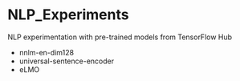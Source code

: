 # NLP_Experiments
NLP experimentation with pre-trained models from TensorFlow Hub

* nnlm-en-dim128
* universal-sentence-encoder
* eLMO
